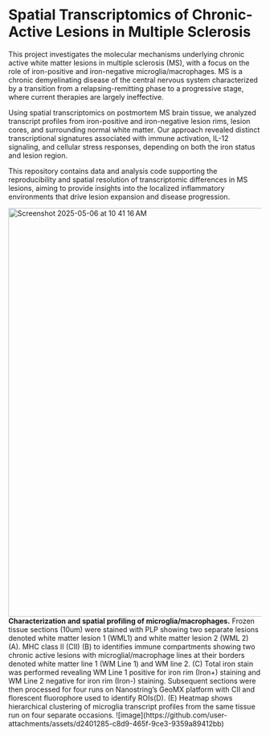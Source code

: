# Spatial Transcriptomics of Chronic-Active Lesions in Multiple Sclerosis

This project investigates the molecular mechanisms underlying chronic active white matter lesions in multiple sclerosis (MS), with a focus on the role of iron-positive and iron-negative microglia/macrophages. MS is a chronic demyelinating disease of the central nervous system characterized by a transition from a relapsing-remitting phase to a progressive stage, where current therapies are largely ineffective.

Using spatial transcriptomics on postmortem MS brain tissue, we analyzed transcript profiles from iron-positive and iron-negative lesion rims, lesion cores, and surrounding normal white matter. Our approach revealed distinct transcriptional signatures associated with immune activation, IL-12 signaling, and cellular stress responses, depending on both the iron status and lesion region.

This repository contains data and analysis code supporting the reproducibility and spatial resolution of transcriptomic differences in MS lesions, aiming to provide insights into the localized inflammatory environments that drive lesion expansion and disease progression.


<img width="812" alt="Screenshot 2025-05-06 at 10 41 16 AM" src="https://github.com/user-attachments/assets/cc82614d-ac17-432d-a810-3a28ea3e4e1b" />
<b>Characterization and spatial profiling of microglia/macrophages.</b> Frozen tissue sections (10um) were stained with PLP showing two separate lesions denoted white matter lesion 1 (WML1) and white matter lesion 2 (WML 2) (A). MHC class II (CII) (B) to identifies immune compartments showing two chronic active lesions with microglial/macrophage lines at their borders denoted white matter line 1 (WM Line 1) and WM line 2. (C) Total iron stain was performed revealing WM Line 1 positive for iron rim (Iron+) staining and WM Line 2 negative for iron rim (Iron-) staining. Subsequent sections were then processed for four runs on Nanostring’s GeoMX platform with CII and florescent fluorophore used to identify ROIs(D). (E) Heatmap shows hierarchical clustering of microglia transcript profiles from the same tissue run on four separate occasions. 
![image](https://github.com/user-attachments/assets/d2401285-c8d9-465f-9ce3-9359a89412bb)
